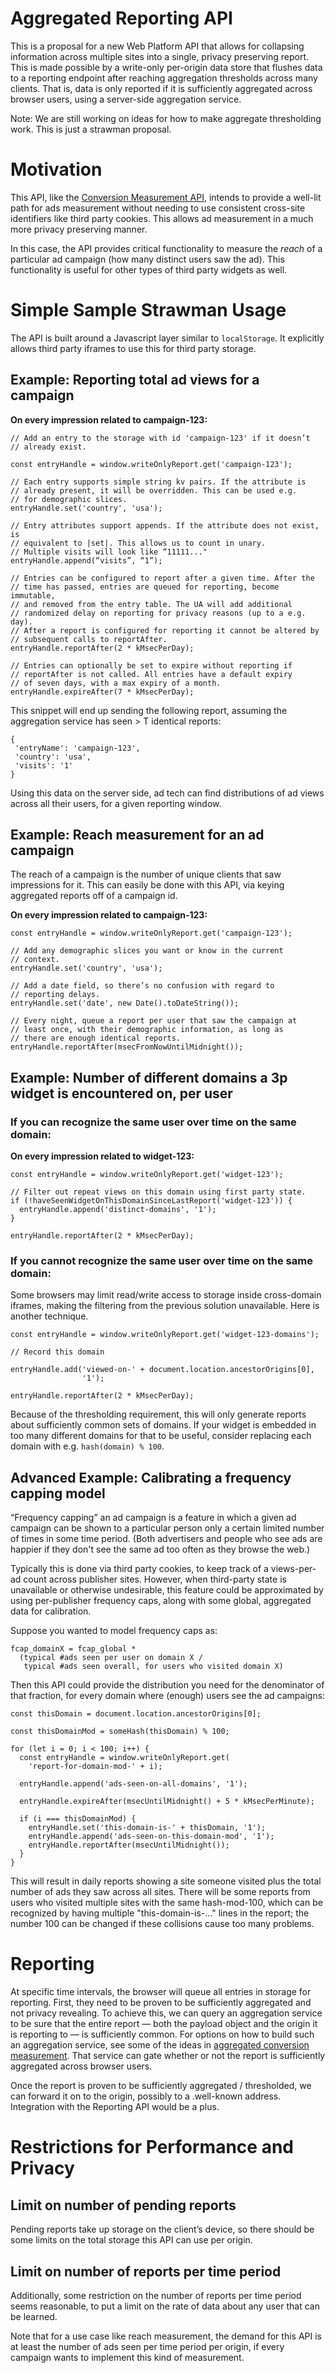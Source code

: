 # Aggregated Reporting API

This is a proposal for a new Web Platform API that allows for collapsing
information across multiple sites into a single, privacy preserving
report. This is made possible by a write-only per-origin data store that
flushes data to a reporting endpoint after reaching aggregation
thresholds across many clients. That is, data is only reported if it is
sufficiently aggregated across browser users, using a server-side
aggregation service.

Note: We are still working on ideas for how to make aggregate
thresholding work. This is just a strawman proposal.

Motivation
==========

This API, like the [Conversion Measurement
API](https://github.com/csharrison/conversion-measurement-api),
intends to provide a well-lit path for ads measurement without needing
to use consistent cross-site identifiers like third party cookies. This
allows ad measurement in a much more privacy preserving manner.

In this case, the API provides critical functionality to measure the
*reach* of a particular ad campaign (how many distinct users saw the
ad). This functionality is useful for other types of third party widgets
as well.

Simple Sample Strawman Usage
============================

The API is built around a Javascript layer similar to `localStorage`. It
explicitly allows third party iframes to use this for third party
storage.

Example: Reporting total ad views for a campaign
------------------------------------------------

**On every impression related to campaign-123:**

```
// Add an entry to the storage with id 'campaign-123' if it doesn’t
// already exist.

const entryHandle = window.writeOnlyReport.get('campaign-123');

// Each entry supports simple string kv pairs. If the attribute is
// already present, it will be overridden. This can be used e.g.
// for demographic slices.
entryHandle.set('country', 'usa');

// Entry attributes support appends. If the attribute does not exist, is
// equivalent to |set|. This allows us to count in unary.
// Multiple visits will look like “11111..."
entryHandle.append(“visits”, “1”);

// Entries can be configured to report after a given time. After the
// time has passed, entries are queued for reporting, become immutable,
// and removed from the entry table. The UA will add additional
// randomized delay on reporting for privacy reasons (up to a e.g. day).
// After a report is configured for reporting it cannot be altered by
// subsequent calls to reportAfter.
entryHandle.reportAfter(2 * kMsecPerDay);

// Entries can optionally be set to expire without reporting if
// reportAfter is not called. All entries have a default expiry
// of seven days, with a max expiry of a month.
entryHandle.expireAfter(7 * kMsecPerDay);
```

This snippet will end up sending the following report, assuming the
aggregation service has seen > T identical reports:
```
{
 'entryName': 'campaign-123',
 'country': 'usa',
 'visits': '1'
}
```
Using this data on the server side, ad tech can find distributions of ad
views across all their users, for a given reporting window.

Example: Reach measurement for an ad campaign
---------------------------------------------

The reach of a campaign is the number of unique clients that saw
impressions for it. This can easily be done with this API, via keying
aggregated reports off of a campaign id.

**On every impression related to campaign-123:**
```
const entryHandle = window.writeOnlyReport.get('campaign-123');

// Add any demographic slices you want or know in the current
// context.
entryHandle.set('country', 'usa');

// Add a date field, so there’s no confusion with regard to
// reporting delays.
entryHandle.set('date', new Date().toDateString());

// Every night, queue a report per user that saw the campaign at
// least once, with their demographic information, as long as
// there are enough identical reports.
entryHandle.reportAfter(msecFromNowUntilMidnight());
```

Example: Number of different domains a 3p widget is encountered on, per user
----------------------------------------------------------------------------

### If you can recognize the same user over time on the same domain:

**On every impression related to widget-123:**
```
const entryHandle = window.writeOnlyReport.get('widget-123');

// Filter out repeat views on this domain using first party state.
if (!haveSeenWidgetOnThisDomainSinceLastReport('widget-123')) {
  entryHandle.append('distinct-domains', '1');
}

entryHandle.reportAfter(2 * kMsecPerDay);
```

### If you cannot recognize the same user over time on the same domain:

Some browsers may limit read/write access to storage inside cross-domain
iframes, making the filtering from the previous solution unavailable.
Here is another technique.
```
const entryHandle = window.writeOnlyReport.get('widget-123-domains');

// Record this domain

entryHandle.add('viewed-on-' + document.location.ancestorOrigins[0],
                '1');

entryHandle.reportAfter(2 * kMsecPerDay);
```

Because of the thresholding requirement, this will only generate reports
about sufficiently common sets of domains. If your widget is embedded in
too many different domains for that to be useful, consider replacing
each domain with e.g. `hash(domain) % 100`.

Advanced Example: Calibrating a frequency capping model
-------------------------------------------------------

“Frequency capping” an ad campaign is a feature in which a given ad
campaign can be shown to a particular person only a certain limited
number of times in some time period. (Both advertisers and people who
see ads are happier if they don't see the same ad too often as they
browse the web.)

Typically this is done via third party cookies, to keep track of a
views-per-ad count across publisher sites. However, when third-party
state is unavailable or otherwise undesirable, this feature could be
approximated by using per-publisher frequency caps, along with some
global, aggregated data for calibration.

Suppose you wanted to model frequency caps as:

```
fcap_domainX = fcap_global *
  (typical #ads seen per user on domain X / 
   typical #ads seen overall, for users who visited domain X)
```

Then this API could provide the distribution you need for the
denominator of that fraction, for every domain where (enough) users see
the ad campaigns:

```
const thisDomain = document.location.ancestorOrigins[0];

const thisDomainMod = someHash(thisDomain) % 100;

for (let i = 0; i < 100; i++) {
  const entryHandle = window.writeOnlyReport.get(
    'report-for-domain-mod-' + i);

  entryHandle.append('ads-seen-on-all-domains', '1');

  entryHandle.expireAfter(msecUntilMidnight() + 5 * kMsecPerMinute);

  if (i === thisDomainMod) {
    entryHandle.set('this-domain-is-' + thisDomain, '1');
    entryHandle.append('ads-seen-on-this-domain-mod', '1');
    entryHandle.reportAfter(msecUntilMidnight());
  }
}
```
This will result in daily reports showing a site someone visited plus
the total number of ads they saw across all sites. There will be some
reports from users who visited multiple sites with the same
hash-mod-100, which can be recognized by having multiple
"this-domain-is-..." lines in the report; the number 100 can be changed
if these collisions cause too many problems.

Reporting
=========

At specific time intervals, the browser will queue all entries in
storage for reporting. First, they need to be proven to be sufficiently
aggregated and not privacy revealing. To achieve this, we can query an
aggregation service to be sure that the entire report — both the payload
object and the origin it is reporting to — is sufficiently common. For
options on how to build such an aggregation service, see some of the
ideas in [aggregated conversion
measurement](https://github.com/csharrison/conversion-measurement-api/blob/master/AGGREGATE.md).
That service can gate whether or not the report is sufficiently
aggregated across browser users.

Once the report is proven to be sufficiently aggregated / thresholded,
we can forward it on to the origin, possibly to a .well-known address.
Integration with the Reporting API would be a plus.

Restrictions for Performance and Privacy
========================================

Limit on number of pending reports
----------------------------------

Pending reports take up storage on the client’s device, so there should
be some limits on the total storage this API can use per origin.

Limit on number of reports per time period
--------------------------------------------------

Additionally, some restriction on the number of reports per time period
seems reasonable, to put a limit on the rate of data about any user that
can be learned.

Note that for a use case like reach measurement, the demand for this API
is at least the number of ads seen per time period per origin, if every
campaign wants to implement this kind of measurement.
